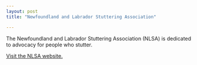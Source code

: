 ```yaml
---
layout: post
title: "Newfoundland and Labrador Stuttering Association"

---
```


The Newfoundland and Labrador Stuttering Association (NLSA) is dedicated to advocacy for people who stutter.

[Visit the NLSA website.](https://nlstuttering.ca)
